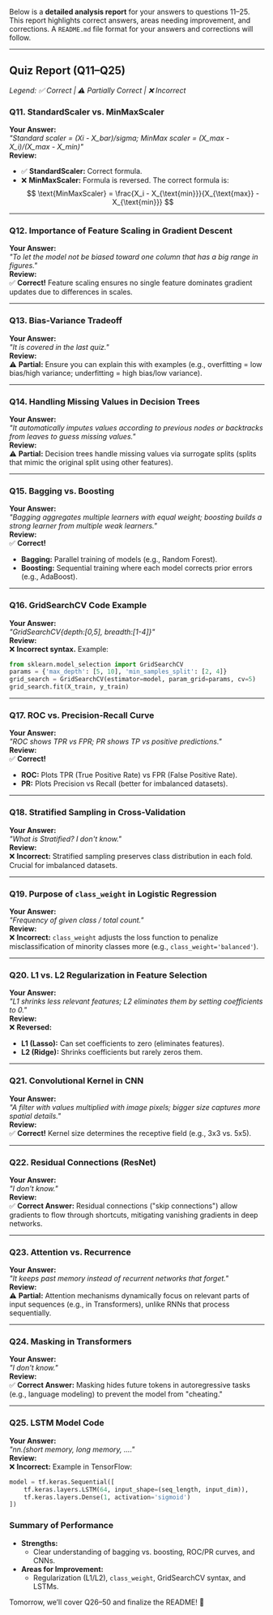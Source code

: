 Below is a **detailed analysis report** for your answers to questions 11–25. This report highlights correct answers, areas needing improvement, and corrections. A `README.md` file format for your answers and corrections will follow.

---

## **Quiz Report (Q11–Q25)**  
*Legend: ✅ Correct | ⚠️ Partially Correct | ❌ Incorrect*

### **Q11. StandardScaler vs. MinMaxScaler**  
**Your Answer:**  
*"Standard scaler = (Xi - X_bar)/sigma; MinMax scaler = (X_max - X_i)/(X_max - X_min)"*  
**Review:**  
- ✅ **StandardScaler:** Correct formula.  
- ❌ **MinMaxScaler:** Formula is reversed. The correct formula is:  
  $$
  \text{MinMaxScaler} = \frac{X_i - X_{\text{min}}}{X_{\text{max}} - X_{\text{min}}}
  $$  

---

### **Q12. Importance of Feature Scaling in Gradient Descent**  
**Your Answer:**  
*"To let the model not be biased toward one column that has a big range in figures."*  
**Review:**  
✅ **Correct!** Feature scaling ensures no single feature dominates gradient updates due to differences in scales.  

---

### **Q13. Bias-Variance Tradeoff**  
**Your Answer:**  
*"It is covered in the last quiz."*  
**Review:**  
⚠️ **Partial:** Ensure you can explain this with examples (e.g., overfitting = low bias/high variance; underfitting = high bias/low variance).  

---

### **Q14. Handling Missing Values in Decision Trees**  
**Your Answer:**  
*"It automatically imputes values according to previous nodes or backtracks from leaves to guess missing values."*  
**Review:**  
⚠️ **Partial:** Decision trees handle missing values via surrogate splits (splits that mimic the original split using other features).  

---

### **Q15. Bagging vs. Boosting**  
**Your Answer:**  
*"Bagging aggregates multiple learners with equal weight; boosting builds a strong learner from multiple weak learners."*  
**Review:**  
✅ **Correct!**  
- **Bagging:** Parallel training of models (e.g., Random Forest).  
- **Boosting:** Sequential training where each model corrects prior errors (e.g., AdaBoost).  

---

### **Q16. GridSearchCV Code Example**  
**Your Answer:**  
*"GridSearchCV{depth:[0,5], breadth:[1-4]}"*  
**Review:**  
❌ **Incorrect syntax.** Example:  
```python
from sklearn.model_selection import GridSearchCV
params = {'max_depth': [5, 10], 'min_samples_split': [2, 4]}
grid_search = GridSearchCV(estimator=model, param_grid=params, cv=5)
grid_search.fit(X_train, y_train)
```

---

### **Q17. ROC vs. Precision-Recall Curve**  
**Your Answer:**  
*"ROC shows TPR vs FPR; PR shows TP vs positive predictions."*  
**Review:**  
✅ **Correct!**  
- **ROC:** Plots TPR (True Positive Rate) vs FPR (False Positive Rate).  
- **PR:** Plots Precision vs Recall (better for imbalanced datasets).  

---

### **Q18. Stratified Sampling in Cross-Validation**  
**Your Answer:**  
*"What is Stratified? I don't know."*  
**Review:**  
❌ **Incorrect:** Stratified sampling preserves class distribution in each fold. Crucial for imbalanced datasets.  

---

### **Q19. Purpose of `class_weight` in Logistic Regression**  
**Your Answer:**  
*"Frequency of given class / total count."*  
**Review:**  
❌ **Incorrect:** `class_weight` adjusts the loss function to penalize misclassification of minority classes more (e.g., `class_weight='balanced'`).  

---

### **Q20. L1 vs. L2 Regularization in Feature Selection**  
**Your Answer:**  
*"L1 shrinks less relevant features; L2 eliminates them by setting coefficients to 0."*  
**Review:**  
❌ **Reversed:**  
- **L1 (Lasso):** Can set coefficients to zero (eliminates features).  
- **L2 (Ridge):** Shrinks coefficients but rarely zeros them.  

---

### **Q21. Convolutional Kernel in CNN**  
**Your Answer:**  
*"A filter with values multiplied with image pixels; bigger size captures more spatial details."*  
**Review:**  
✅ **Correct!** Kernel size determines the receptive field (e.g., 3x3 vs. 5x5).  

---

### **Q22. Residual Connections (ResNet)**  
**Your Answer:**  
*"I don't know."*  
**Review:**  
✅ **Correct Answer:** Residual connections ("skip connections") allow gradients to flow through shortcuts, mitigating vanishing gradients in deep networks.  

---

### **Q23. Attention vs. Recurrence**  
**Your Answer:**  
*"It keeps past memory instead of recurrent networks that forget."*  
**Review:**  
⚠️ **Partial:** Attention mechanisms dynamically focus on relevant parts of input sequences (e.g., in Transformers), unlike RNNs that process sequentially.  

---

### **Q24. Masking in Transformers**  
**Your Answer:**  
*"I don't know."*  
**Review:**  
✅ **Correct Answer:** Masking hides future tokens in autoregressive tasks (e.g., language modeling) to prevent the model from "cheating."  

---

### **Q25. LSTM Model Code**  
**Your Answer:**  
*"nn.(short memory, long memory, ...."*  
**Review:**  
❌ **Incorrect:** Example in TensorFlow:  
```python
model = tf.keras.Sequential([
    tf.keras.layers.LSTM(64, input_shape=(seq_length, input_dim)),
    tf.keras.layers.Dense(1, activation='sigmoid')
])
```

### **Summary of Performance**  
- **Strengths:**  
  - Clear understanding of bagging vs. boosting, ROC/PR curves, and CNNs.  
- **Areas for Improvement:**  
  - Regularization (L1/L2), `class_weight`, GridSearchCV syntax, and LSTMs.  

Tomorrow, we’ll cover Q26–50 and finalize the README! 🚀